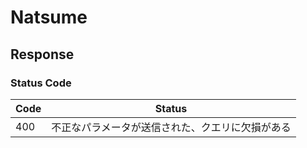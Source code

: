 
# Natsume

## Response

### Status Code

Code | Status
-----|--------
400  | 不正なパラメータが送信された、クエリに欠損がある

